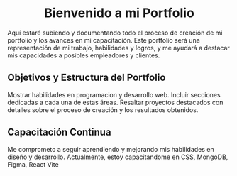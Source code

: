 <h1 align="center">Bienvenido a mi Portfolio</h1>

Aquí estaré subiendo y documentando todo el proceso de creación de mi portfolio y los avances en mi capacitación. Este portfolio será una representación de mi trabajo, habilidades y logros, y me ayudará a destacar mis capacidades a posibles empleadores y clientes.

## Objetivos y Estructura del Portfolio
Mostrar habilidades en programacion y desarrollo web.
Incluir secciones dedicadas a cada una de estas áreas.
Resaltar proyectos destacados con detalles sobre el proceso de creación y los resultados obtenidos.

## Capacitación Continua
Me comprometo a seguir aprendiendo y mejorando mis habilidades en diseño y desarrollo. Actualmente, estoy capacitandome en CSS, MongoDB, Figma, React Vite
